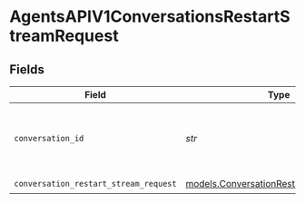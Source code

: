 # AgentsAPIV1ConversationsRestartStreamRequest


## Fields

| Field                                                                                    | Type                                                                                     | Required                                                                                 | Description                                                                              |
| ---------------------------------------------------------------------------------------- | ---------------------------------------------------------------------------------------- | ---------------------------------------------------------------------------------------- | ---------------------------------------------------------------------------------------- |
| `conversation_id`                                                                        | *str*                                                                                    | :heavy_check_mark:                                                                       | ID of the original conversation which is being restarted.                                |
| `conversation_restart_stream_request`                                                    | [models.ConversationRestartStreamRequest](../models/conversationrestartstreamrequest.md) | :heavy_check_mark:                                                                       | N/A                                                                                      |